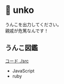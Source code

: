 # 💩 unko

うんこを出力してください。  
親戚が危篤なんです！

## うんこ図鑑

[コード ./src](./src)

- JavaScript
- ruby
<!-- <img src="https://img.shields.io/badge/-JavaScript-000000.svg?logo=javascript&style=plastic" /> -->

<!-- [バッジ作成 https://t8csp.csb.app/](https://t8csp.csb.app/) -->
